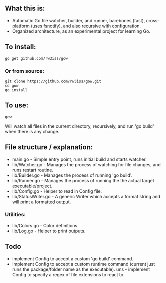 ## What this is:

- Automatic Go file watcher, builder, and runner, barebones (fast), cross-platform (uses fsnotify), and also recursive with configuration.
- Organized architecture, as an experimental project for learning Go.


## To install:
```
go get github.com/rw3iss/gow
```

### Or from source:
```
git clone https://github.com/rw3iss/gow.git
cd gow
go install
```

## To use:
```
gow
```

Will watch all files in the current directory, recursively, and run 'go build' when there is any change.


## File structure / explanation:

 - main.go - Simple entry point, runs initial build and starts watcher.
 - lib/Watcher.go - Manages the process of watching for file changes, and runs restart routine.
 - lib/Builder.go - Manages the process of running 'go build'.
 - lib/Runner.go  - Manages the process of running the the actual target executable/project. 
 - lib/Config.go  - Helper to read in Config file.
 - lib/StatusWriter.go - A generic Writer which accepts a format string and will print a formatted output.

 ### Utilities:

 - lib/Colors.go - Color definitions.
 - lib/Log.go - Helper to print outputs.

 ## Todo
 - implement Config to accept a custom 'go build' command.
 - implement Config to accept a custom runtime command (current just runs the package/folder name as the executable).
 uns  - implement Config to specify a regex of file extensions to react to.